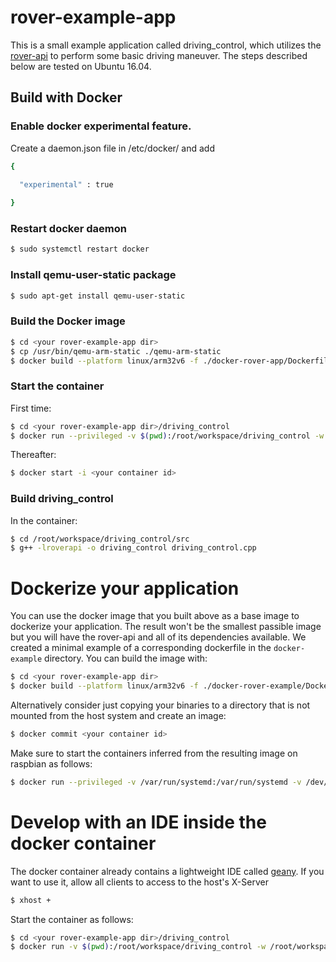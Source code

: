 
# rover-example-app
 


This is a small example application called driving_control, which utilizes the [rover-api](https://app4mc-rover.github.io/rover-app/) to perform some basic driving maneuver.
The steps described below are tested on Ubuntu 16.04. 


## Build with Docker

### Enable docker experimental feature.

Create a daemon.json file in /etc/docker/ and add 

```sh
{
 
  "experimental" : true

}
```


### Restart docker daemon

```sh
$ sudo systemctl restart docker
```

### Install qemu-user-static package

```sh
$ sudo apt-get install qemu-user-static
```

### Build the Docker image

```sh
$ cd <your rover-example-app dir>
$ cp /usr/bin/qemu-arm-static ./qemu-arm-static
$ docker build --platform linux/arm32v6 -f ./docker-rover-app/Dockerfile -t arm32v6/rover-app:0.0.1 . 
```

### Start the container

First time:
```sh
$ cd <your rover-example-app dir>/driving_control
$ docker run --privileged -v $(pwd):/root/workspace/driving_control -w /root/workspace/driving_control -it arm32v6/rover-app:0.0.1 /bin/bash
```
Thereafter:
```sh
$ docker start -i <your container id>
```

### Build driving_control

In the container:
```sh
$ cd /root/workspace/driving_control/src
$ g++ -lroverapi -o driving_control driving_control.cpp
```

# Dockerize your application

You can use the docker image that you built above as a base image to dockerize your application. The result won't be the smallest passible image but you will have the rover-api and all of its dependencies available. We created a minimal example of a corresponding dockerfile in the ```docker-example``` directory. You can build the image with:
```sh
$ cd <your rover-example-app dir>
$ docker build --platform linux/arm32v6 -f ./docker-rover-example/Dockerfile -t arm32v6/rover-example:0.0.1 . 
```
Alternatively consider just copying your binaries to a directory that is not mounted from the host system and create an image:
```sh
$ docker commit <your container id> 
```

Make sure to start the containers inferred from the resulting image on raspbian as follows:

```sh
$ docker run --privileged -v /var/run/systemd:/var/run/systemd -v /dev/video0:/dev/video0 -v /lib/modules:/lib/modules <your image id>
```

# Develop with an IDE inside the docker container

The docker container already contains a lightweight IDE called [geany](https://www.geany.org/). If you want to use it, allow all clients to access to the host's X-Server
```sh
$ xhost +
```

Start the container as follows:
```sh
$ cd <your rover-example-app dir>/driving_control
$ docker run -v $(pwd):/root/workspace/driving_control -w /root/workspace/driving_control -e DISPLAY=$DISPLAY -v /tmp/.X11-unix:/tmp/.X11-unix arm32v6/rover-app:0.0.1 geany
```
